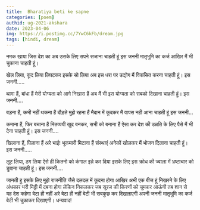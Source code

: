 ```yaml
---
title:  Bharatiya beti ke sapne
categories: [poem]
authid: ug-2021-akshara
date: 2023-04-06
img: https://i.postimg.cc/7YwC6kFb/dream.jpg
tags: [hindi, dream]
---
```


नमक खाया जिस देश का अब उसके लिए सपने सजाना चाहती हूं
इस जननी मातृभूमि का कर्ज 
आखिर मैं भी चुकाना चाहती हूं।

खेल लिया, कूद लिया
लिपटकर इसके सो लिया
अब इस धरा पर उद्योग 
मैं विकसित करना चाहती हूं।
इस जननी.....

थामा हैं, बांधा हैं
मेरी योग्यता को आगे निखारा हैं
अब मैं भी इस योग्यता को सबको दिखाना चाहती हूं।
इस जननी....
 
बड़ना हैं, कभी नहीं थकना हैं
दौड़ते मुझे रहना हैं
मैदान में कूदकर मैं 
वापस नही आना चाहती हूं
इस जननी... 

कमाना हैं, फिर बचाना हैं
मितव्ययी खुद बनकर, सभी को बनाना हैं
ऐसा कर देश की उन्नति के लिए
पैसे मैं भी देना चाहती हूं।
इस जननी....

खिलाना हैं, पिलाना हैं
अरे भाई! भूकमारी मिटाना हैं
संस्थाएं अनेकों खोलकर 
मैं भोजन दिलाना चाहती हूं।
इस जननी.....

लूट लिया, ठग लिया
ऐसे ही कितनो को कंगाल इन्ने कर दिया
इसके लिए इस क्रोध की ज्वाला में
भ्रष्टाचार को डुबाना चाहती हूं।
इस जननी....

जानती हु इसके लिए 
मुझे राजनीति जैसे दलदल में कूदना होगा
आखिर अभी एक बीज हूं
निखरने के लिए अंधकार भरी मिट्टी में दबना होगा
लेकिन निकलकर जब सूरज की किरणों को चूमकर आऊंगी
तब शान से यह देश कहेगा 
बेटा ही नहीं अरे बेटा ही नहीं 
बेटी भी सबकुछ कर दिखलाएगी
अपनी जननी मातृभूमि का कर्ज बेटी भी चुकाकर दिखाएगी।
धन्यवाद!